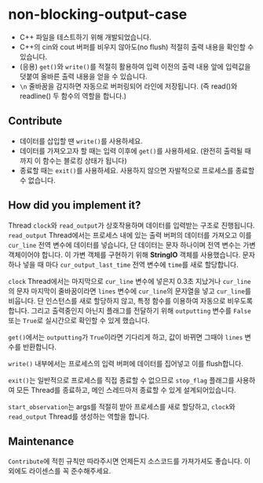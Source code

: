 # non-blocking-output-case

-  C++ 파일을 테스트하기 위해 개발되었습니다.
- C++의 cin와 cout 버퍼를 비우지 않아도(no flush) 적절히 출력 내용을 확인할 수 있습니다.
- (응용) `get()`와 `write()`를 적절히 활용하여 입력 이전의 출력 내용 앞에 입력값을 덧붙여 올바른 출력 내용을 얻을 수 있습니다.
- `\n` 줄바꿈을 감지하면 자동으로 버퍼링되어 라인에 저장됩니다. (즉 read()와 readline() 두 함수의 역할을 합니다.)

## Contribute
- 데이터를 삽입할 땐 `write()`를 사용하세요. 
- 데이터를 가져오고자 할 때는 입력 이후에 `get()`를 사용하세요. (완전히 출력될 때 까지 이 함수는 블로킹 상태가 됩니다)
- 종료할 때는 `exit()`를 사용하세요. 사용하지 않으면 자발적으로 프로세스를 종료할 수 없습니다.

## How did you implement it?
Thread `clock`와 `read_output`가 상호작용하며 데이터를 입력받는 구조로 진행됩니다. `read_output` Thread에서는 프로세스 내에 있는 출력 버퍼의 데이터를 가져오고 이를 `cur_line` 전역 변수에 데이터를 넣습니다, 단 데이터는 문자 하나이며 전역 변수는 가변 객체이어야 합니다. 이 가변 객체를 구현하기 위해 **StringIO** 객체를 사용했습니다. 문자 하나 넣을 때 마다 `cur_output_last_time` 전역 변수에 `time`를 새로 할당합니다.

`clock` Thread에서는 마지막으로 `cur_line` 변수에 넣은지 0.3초 지났거나 `cur_line`의 문자 마지막이 줄바꿈이라면 `lines` 변수에 `cur_line`의 문자열을 넣고 `cur_line`를 비웁니다. 단 인스턴스를 새로 할당하지 않고, 특정 함수를 이용하여 자동으로 비우도록 합니다. 그리고 출력중인지 아닌지 플래그를 전달하기 위해 `outputting` 변수를 `False` 또는 `True`로 실시간으로 확인할 수 있게 했습니다.

`get()`에서는 `outputting`가 `True`이라면 기다리게 하고, 값이 바뀌면 그때야 `lines` 변수를 반환합니다.

`write()` 내부에서는 프로세스의 입력 버퍼에 데이터를 집어넣고 이를 flush합니다.

`exit()`는 일반적으로 프로세스를 직접 종료할 수 없으므로 `stop_flag` 플래그를 사용하여 모든 Thread를 종료하고, 메인 스레드마저 종료할 수 있게 설계되어있습니다.

`start_observation`는 args를 적절히 받아 프로세스를 새로 할당하고, `clock`와 `read_output` Thread를 생성하는 역할을 합니다.

## Maintenance
`Contribute`에 적힌 규칙만 따라주시면 언제든지 소스코드를 가져가셔도 좋습니다. 이외에도 라이센스를 꼭 준수해주세요.

